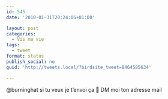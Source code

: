 ```yaml
---
id: 545
date: '2010-01-31T20:24:06+01:00'

layout: post
categories:
  - Vis ma vie
tags:
  - tweet
format: status
publish_social: no
guid: 'http://tweets.local/?birdsite_tweet=8464585634'

---
```


@burninghat si tu veux je t’envoi ça 🙂 DM moi ton adresse mail